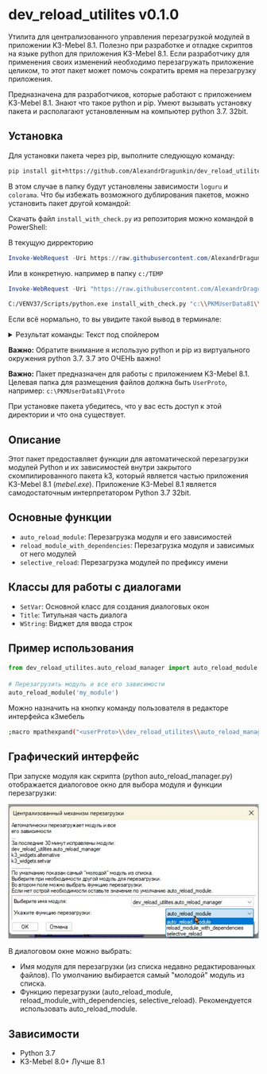 # dev_reload_utilites v0.1.0

Утилита для централизованного управления перезагрузкой модулей в приложении K3-Mebel 8.1. 
Полезно при разработке и отладке скриптов на языке python для приложения K3-Mebel 8.1. Если разработчику для применения своих изменений необходимо перезагружать приложение целиком, то этот пакет может помочь сократить время на перезагрузку приложения.

Предназначена для разработчиков, которые работают с приложением K3-Mebel 8.1. Знают что такое python и pip. Умеют вызывать установку пакета и располагают установленным на компьютер python 3.7. 32bit.

## Установка

Для установки пакета через pip, выполните следующую команду:

```bash
pip install git+https://github.com/AlexandrDragunkin/dev_reload_utilites --target c:\PKMUserData81\Proto
```

В этом случае в папку будут установлены зависимости `loguru` и `colorama`. Что бы избежать возможного дублирования пакетов, можно установить пакет другой командой:

Скачать файл `install_with_check.py` из репозитория можно  командой в PowerShell:

В текущую дирректорию
```powershell
Invoke-WebRequest -Uri https://raw.githubusercontent.com/AlexandrDragunkin/dev_reload_utilites/main/install_with_check.py -OutFile install_with_check.py
```

Или в конкретную. например в папку `c:/TEMP`

```powershell
Invoke-WebRequest -Uri "https://raw.githubusercontent.com/AlexandrDragunkin/dev_reload_utilites/main/install_with_check.py" -OutFile "c:/TEMP/install_with_check.py"

```

```bash
C:/VENV37/Scripts/python.exe install_with_check.py "c:\\PKMUserData81\\Proto"
```

Если всё нормально, то вы увидите такой вывод в терминале:

<details>

  <summary>Результат команды: Текст под спойлером</summary>


```powershell
(VENV37) PS C:\venv37\Scripts> Invoke-WebRequest -Uri "https://raw.githubusercontent.com/AlexandrDragunkin/dev_reload_utilites/main/install_with_check.py" -OutFile "c:/TEMP/install_with_check.py"
(VENV37) PS C:\venv37\Scripts> cd c:\temp
(VENV37) PS C:\temp> dir inst*


    Каталог: C:\temp


Mode                 LastWriteTime         Length Name
----                 -------------         ------ ----
-a----        28.10.2025      9:53           5585 install_with_check.py



(VENV37) PS C:\temp> python install_with_check.py c:\ARL81_UserData\Proto 
Проверка и установка зависимостей в c:\ARL81_UserData\Proto
Пакет loguru уже установлен в c:\ARL81_UserData\Proto
Установка основного пакета dev_reload_utilites
Установка пакета dev_reload_utilites в c:\ARL81_UserData\Proto
Collecting git+https://github.com/AlexandrDragunkin/dev_reload_utilites
  Cloning https://github.com/AlexandrDragunkin/dev_reload_utilites to c:\users\aleksa~1.hon\appdata\local\temp\pip-req-build-lwjbz9o7
  Running command git clone --filter=blob:none --quiet https://github.com/AlexandrDragunkin/dev_reload_utilites 'C:\Users\ALEKSA~1.HON\AppData\Local\Temp\pip-req-build-lwjbz9o7'
  Resolved https://github.com/AlexandrDragunkin/dev_reload_utilites to commit 206812887134f619167dc73cfd0f5b61e52eb75d
  Installing build dependencies ... done
  Getting requirements to build wheel ... done
  Preparing metadata (pyproject.toml) ... done
Building wheels for collected packages: dev-reload-utilites
  Building wheel for dev-reload-utilites (pyproject.toml) ... done
  Created wheel for dev-reload-utilites: filename=dev_reload_utilites-0.1.dev12-py3-none-any.whl size=38490 sha256=6be92e2619f7d686335f616cd5f4b7e0659cbf382199922ad35b8a523d476d51        
  Stored in directory: C:\Users\ALEKSA~1.HON\AppData\Local\Temp\pip-ephem-wheel-cache-g4ikb7r7\wheels\f3\09\2a\7fee472cc2509d4ede196e6500c880612bd6323d09b7ef5776
Successfully built dev-reload-utilites
Installing collected packages: dev-reload-utilites
Successfully installed dev-reload-utilites-0.1.dev12
Пакет dev_reload_utilites успешно установлен
Установка завершена
(VENV37) PS C:\temp> 
```

</details>

**Важно:** Обратите внимание я использую python и pip из виртуального окружения python 3.7.
3.7 это ОЧЕНЬ важно!

**Важно:** Пакет предназначен для работы с приложением K3-Mebel 8.1.
Целевая папка для размещения файлов должна быть `UserProto`, например: `c:\PKMUserData81\Proto`

При установке пакета убедитесь, что у вас есть доступ к этой директории и что она существует.

## Описание

Этот пакет предоставляет функции для автоматической перезагрузки модулей Python и их зависимостей внутри закрытого скомпилированного пакета k3, который является частью приложения K3-Mebel 8.1 (*mebel.exe*). Приложение K3-Mebel 8.1 является самодостаточным интерпретатором Python 3.7 32bit.

## Основные функции

- `auto_reload_module`: Перезагрузка модуля и его зависимостей
- `reload_module_with_dependencies`: Перезагрузка модуля и зависимых от него модулей
- `selective_reload`: Перезагрузка модулей по префиксу имени

## Классы для работы с диалогами

- `SetVar`: Основной класс для создания диалоговых окон
- `Title`: Титульная часть диалога
- `WString`: Виджет для ввода строк

## Пример использования

```python
from dev_reload_utilites.auto_reload_manager import auto_reload_module

# Перезагрузить модуль и все его зависимости
auto_reload_module('my_module')
```

Можно назначить на кнопку команду пользователя в редакторе интерфейса к3мебель

```bash
;macro mpathexpand("<userProto>\\dev_reload_utilites\\auto_reload_manager.py");
```

## Графический интерфейс

При запуске модуля как скрипта (python auto_reload_manager.py) отображается диалоговое окно для выбора модуля и функции перезагрузки:

![Диалоговое окно](Pictures/Pic1.jpg)

В диалоговом окне можно выбрать:

- Имя модуля для перезагрузки (из списка недавно редактированных файлов). По умолчанию выбирается самый "молодой" модуль из списка.
- Функцию перезагрузки (auto_reload_module, reload_module_with_dependencies, selective_reload). Рекомендуется использовать auto_reload_module.

## Зависимости

- Python 3.7
- K3-Mebel 8.0+ Лучше 8.1
